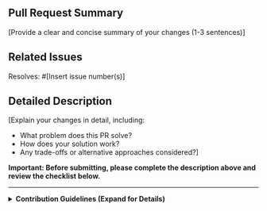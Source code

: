## Pull Request Summary

[Provide a clear and concise summary of your changes (1-3 sentences)]

## Related Issues

Resolves: #[Insert issue number(s)]

## Detailed Description

[Explain your changes in detail, including:

- What problem does this PR solve?
- How does your solution work?
- Any trade-offs or alternative approaches considered?]

**Important: Before submitting, please complete the description above and review the checklist below.**

---

<details>
<summary><strong>Contribution Guidelines (Expand for Details)</strong></summary>

<p>We appreciate your contribution to VIDEX! To ensure a smooth review process and maintain high code quality, please adhere to the following guidelines:</p>

<h3>Pull Request Title Format</h3>
<p>Your PR title should start with one of these prefixes to indicate the nature of the change:</p>
<ul>
    <li><code>[Core]</code>: Changes to core engine functionality</li>
    <li><code>[Optimizer]</code>: Changes to VIDEX-Optimizer-Plugin</li>
    <li><code>[Stats]</code>: Changes to VIDEX-Statistic-Server</li>
    <li><code>[Algorithm]</code>: Implementation of new algorithms for NDV, cardinality estimation, etc.</li>
    <li><code>[Pipeline]</code>: Enhancements to the pipeline (e.g., data collection, environment setup)</li>
    <li><code>[Bug]</code>: Corrections to existing functionality</li>
    <li><code>[CI]</code>: Changes to build process or CI pipeline</li>
    <li><code>[Docs]</code>: Updates or additions to documentation</li>
    <li><code>[Test]</code>: Adding or updating tests</li>
    <li><code>[Perf]</code>: Performance improvements</li>
    <li><code>[Misc]</code>: For changes not covered above (use sparingly)</li>
</ul>
<p><em>Note: For changes spanning multiple categories, use the most specific prefix or multiple prefixes in order of importance (e.g., [Algorithm][Stats]).</em></p>

<h3>Submission Checklist</h3>
<ul>
    <li>[ ] PR title includes appropriate prefix(es)</li>
    <li>[ ] Changes are clearly explained in the PR description</li>
    <li>[ ] New and existing tests pass successfully</li>
    <li>[ ] Code adheres to project style and best practices</li>
    <li>[ ] Documentation updated to reflect changes (if applicable)</li>
    <li>[ ] Changes have been tested on both Plugin-Mode and Standalone-Mode (if applicable)</li>
    <li>[ ] Statistical accuracy has been verified (for algorithm or optimizer changes)</li>
    <li>[ ] No regression in query plan accuracy compared to InnoDB (if applicable)</li>
    <li>[ ] Performance benchmarks conducted (for performance-sensitive changes)</li>
</ul>

<p>By submitting this PR, you confirm that you've read these guidelines and your changes align with the project's contribution standards.</p>

</details>